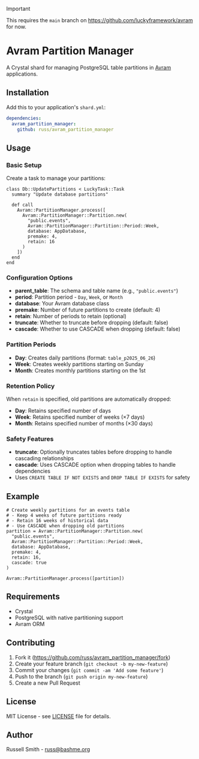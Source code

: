 > [!IMPORTANT]
> This requires the `main` branch on https://github.com/luckyframework/avram for now.

# Avram Partition Manager

A Crystal shard for managing PostgreSQL table partitions in [Avram](https://github.com/luckyframework/avram) applications.

## Installation

Add this to your application's `shard.yml`:

```yaml
dependencies:
  avram_partition_manager:
    github: russ/avram_partition_manager
```

## Usage

### Basic Setup

Create a task to manage your partitions:

```crystal
class Db::UpdatePartitions < LuckyTask::Task
  summary "Update database partitions"

  def call
    Avram::PartitionManager.process([
      Avram::PartitionManager::Partition.new(
        "public.events",
        Avram::PartitionManager::Partition::Period::Week,
        database: AppDatabase,
        premake: 4,
        retain: 16
      )
    ])
  end
end
```

### Configuration Options

- **parent_table**: The schema and table name (e.g., `"public.events"`)
- **period**: Partition period - `Day`, `Week`, or `Month`
- **database**: Your Avram database class
- **premake**: Number of future partitions to create (default: 4)
- **retain**: Number of periods to retain (optional)
- **truncate**: Whether to truncate before dropping (default: false)
- **cascade**: Whether to use CASCADE when dropping (default: false)

### Partition Periods

- **Day**: Creates daily partitions (format: `table_p2025_06_26`)
- **Week**: Creates weekly partitions starting on Sunday
- **Month**: Creates monthly partitions starting on the 1st

### Retention Policy

When `retain` is specified, old partitions are automatically dropped:

- **Day**: Retains specified number of days
- **Week**: Retains specified number of weeks (×7 days)
- **Month**: Retains specified number of months (×30 days)

### Safety Features

- **truncate**: Optionally truncates tables before dropping to handle cascading relationships
- **cascade**: Uses CASCADE option when dropping tables to handle dependencies
- Uses `CREATE TABLE IF NOT EXISTS` and `DROP TABLE IF EXISTS` for safety

## Example

```crystal
# Create weekly partitions for an events table
# - Keep 4 weeks of future partitions ready
# - Retain 16 weeks of historical data
# - Use CASCADE when dropping old partitions
partition = Avram::PartitionManager::Partition.new(
  "public.events",
  Avram::PartitionManager::Partition::Period::Week,
  database: AppDatabase,
  premake: 4,
  retain: 16,
  cascade: true
)

Avram::PartitionManager.process([partition])
```

## Requirements

- Crystal
- PostgreSQL with native partitioning support
- Avram ORM

## Contributing

1. Fork it (<https://github.com/russ/avram_partition_manager/fork>)
2. Create your feature branch (`git checkout -b my-new-feature`)
3. Commit your changes (`git commit -am 'Add some feature'`)
4. Push to the branch (`git push origin my-new-feature`)
5. Create a new Pull Request

## License

MIT License - see [LICENSE](LICENSE) file for details.

## Author

Russell Smith - russ@bashme.org
